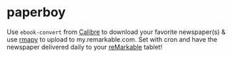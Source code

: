 # paperboy
Use ```ebook-convert``` from [Calibre](https://calibre-ebook.com/) to download your favorite newspaper(s) &amp; use [rmapy](https://github.com/subutux/rmapy) to upload to my.remarkable.com.  Set with cron and have the newspaper delivered daily to your [reMarkable](https://remarkable.com/) tablet!
